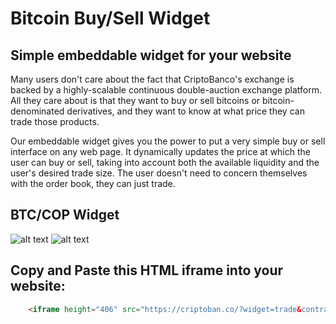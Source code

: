# Bitcoin Buy/Sell Widget

## Simple embeddable widget for your website

Many users don't care about the fact that CriptoBanco's exchange is backed by a highly-scalable continuous double-auction exchange platform. All they care about is that they want to buy or sell bitcoins or bitcoin-denominated derivatives, and they want to know at what price they can trade those products.

Our embeddable widget gives you the power to put a very simple buy or sell interface on any web page. It dynamically updates the price at which the user can buy or sell, taking into account both the available liquidity and the user's desired trade size. The user doesn't need to concern themselves with the order book, they can just trade.

## BTC/COP Widget
![alt text](https://cloud.githubusercontent.com/assets/11865264/7183971/3fdbc21e-e420-11e4-9e9f-71221ef1b4ca.png)
![alt text](https://cloud.githubusercontent.com/assets/11865264/7183974/41ca568a-e420-11e4-8a83-5b5c093f6a46.png)

## Copy and Paste this HTML iframe into your website:
```html
    <iframe height="406" src="https://criptoban.co/?widget=trade&contract=BTC/COP" scrolling="no" style="overflow: hidden" frameborder="0"></iframe>
```


